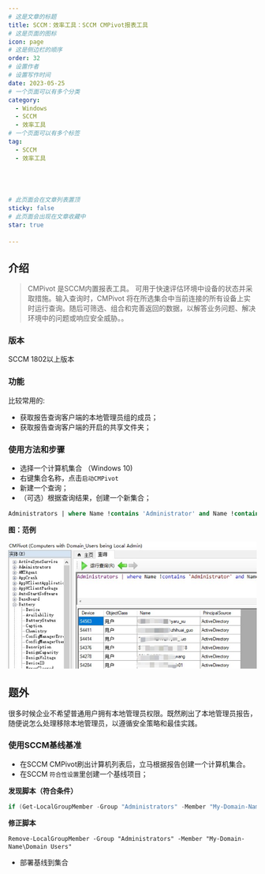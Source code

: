 ```yaml
---
# 这是文章的标题
title: SCCM：效率工具：SCCM CMPivot报表工具
# 这是页面的图标
icon: page
# 这是侧边栏的顺序
order: 32
# 设置作者
# 设置写作时间
date: 2023-05-25
# 一个页面可以有多个分类
category:
  - Windows
  - SCCM
  - 效率工具
# 一个页面可以有多个标签
tag:
  - SCCM
  - 效率工具




# 此页面会在文章列表置顶
sticky: false
# 此页面会出现在文章收藏中
star: true

---
```



## 介绍 

>CMPivot 是SCCM内置报表工具。 可用于快速评估环境中设备的状态并采取措施。输入查询时，CMPivot 将在所选集合中当前连接的所有设备上实时运行查询。随后可筛选、组合和完善返回的数据，以解答业务问题、解决环境中的问题或响应安全威胁。。



### 版本

SCCM 1802以上版本

### 功能

比较常用的:

- 获取报告查询客户端的本地管理员组的成员；
- 获取报告查询客户端的开启的共享文件夹；



### 使用方法和步骤

- 选择一个计算机集合 （Windows 10)
- 右键集合名称，点击`启动CMPivot`
- 新建一个查询；
- （可选）根据查询结果，创建一个新集合；

```sql
Administrators | where Name !contains 'Administrator' and Name !contains 'Domain Admins' and Name !contains 'Helpdesk Admins' 
```

**图：范例**

![SCCM CMPivot](../../PostImages/Post32_SCCM_CMPivot_Query_Examples.jpg)


## 题外

很多时候企业不希望普通用户拥有本地管理员权限。既然刷出了本地管理员报告，随便说怎么处理移除本地管理员，以遵循安全策略和最佳实践。

### 使用SCCM基线基准

- 在SCCM CMPivot刷出计算机列表后，立马根据报告创建一个计算机集合。
- 在SCCM `符合性设置`里创建一个基线项目；

**发现脚本（符合条件）**

```powershell
if (Get-LocalGroupMember -Group "Administrators" -Member "My-Domain-Name\Domain Users" -ErrorAction SilentlyContinue) {   return $false }else {   return $true}
```

**修正脚本**

```
Remove-LocalGroupMember -Group "Administrators" -Member "My-Domain-Name\Domain Users"
```

- 部署基线到集合